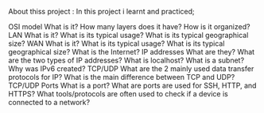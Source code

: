About thiss project :
In this project i learnt and practiced;

OSI model
What is it?
How many layers does it have?
How is it organized?
LAN
What is it?
What is its typical usage?
What is its typical geographical size?
WAN
What is it?
What is its typical usage?
What is its typical geographical size?
What is the Internet?
IP addresses
What are they?
What are the two types of IP addresses?
What is localhost?
What is a subnet?
Why was IPv6 created?
TCP/UDP
What are the 2 mainly used data transfer protocols for IP?
What is the main difference between TCP and UDP?
TCP/UDP Ports
What is a port?
What are ports are used for SSH, HTTP, and HTTPS?
What tools/protocols are often used to check if a device is connected to a network?

